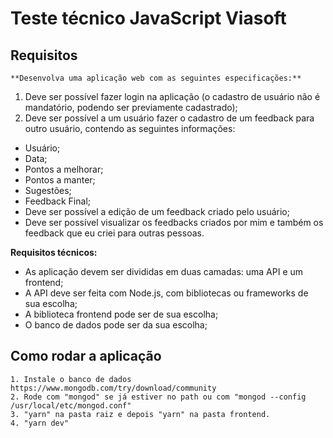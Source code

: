 # Teste técnico JavaScript Viasoft
## Requisitos
    **Desenvolva uma aplicação web com as seguintes especificações:**

1. Deve ser possível fazer login na aplicação (o cadastro de usuário não é mandatório, podendo ser previamente cadastrado);
2. Deve ser possível a um usuário fazer o cadastro de um feedback para outro usuário, contendo as seguintes informações:
- Usuário;
- Data;
- Pontos a melhorar;
- Pontos a manter;
- Sugestões;
- Feedback Final;
- Deve ser possível a edição de um feedback criado pelo usuário;
- Deve ser possível visualizar os feedbacks criados por mim e também os feedback que eu criei para outras pessoas.

**Requisitos técnicos:**

- As aplicação devem ser divididas em duas camadas: uma API e um frontend;
- A API deve ser feita com Node.js, com bibliotecas ou frameworks de sua escolha;
- A biblioteca frontend pode ser de sua escolha;
- O banco de dados pode ser da sua escolha;

## Como rodar a aplicação
    1. Instale o banco de dados https://www.mongodb.com/try/download/community
    2. Rode com "mongod" se já estiver no path ou com "mongod --config /usr/local/etc/mongod.conf"
    3. "yarn" na pasta raiz e depois "yarn" na pasta frontend.
    4. "yarn dev"